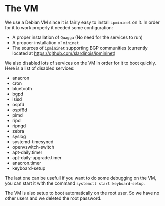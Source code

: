 # The VM

We use a Debian VM since it is fairly easy to install `ipmininet` on it.
In order for it to work properly it needed some configuration:

- A proper installation of `Quagga` (No need for the services to run)
- A propoer installation of `mininet`
- The sources of `ipmininet` supporting BGP communities (currently located at https://github.com/slardinois/ipmininet)

We also disabled lots of services on the VM in order for it to boot quickly.
Here is a list of disabled services:

- anacron
- cron
- bluetooth
- bgpd
- isisd
- ospfd
- ospf6d
- pimd
- ripd
- ripngd
- zebra
- syslog
- systemd-timesyncd
- openvswitch-switch
- apt-daily.timer
- apt-daily-upgrade.timer
- anacron.timer
- keyboard-setup

The last one can be usefull if you want to do some debugging on the VM,
you can start it with the command `systemctl start keyboard-setup`.

The VM is also setup to boot automatically on the root user. So we have no
other users and we deleted the root password.